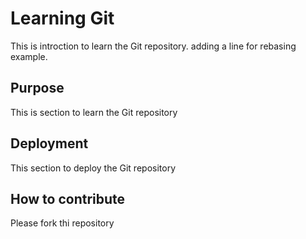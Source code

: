 # Learning Git
This is introction to learn the Git repository. adding a line for rebasing example.
## Purpose
This is section to learn the Git repository
## Deployment
This section to deploy the Git repository
## How to contribute
Please fork thi repository
